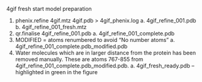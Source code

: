 4gif fresh start model preparation


1.	phenix.refine 4gif.mtz 4gif.pdb > 4gif_phenix.log
  a.	4gif_refine_001.pdb
  b.	4gif_refine_001_fresh.mtz
2.	qr.finalise 4gif_refine_001.pdb
  a.	4gif_refine_001_complete.pdb
3.	MODIFIED = atoms renumbered to avoid “No number atoms”
  a.	4gif_refine_001_complete.pdb_modified.pdb
4.	Water molecules which are in larger distance from the protein has been removed manually. These are atoms 767-855 from           4gif_refine_001_complete.pdb_modified.pdb. 
  a.	4gif_fresh_ready.pdb – highlighted in green in the figure
